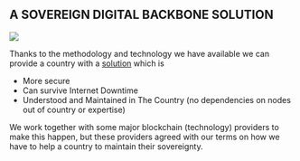 ## A SOVEREIGN DIGITAL BACKBONE SOLUTION

![](img/OurLedgercfix.png)  


Thanks to the methodology and technology we have available we can provide a country with a [solution](/ourinternet/ourledger/ourledger.md) which is 

* More secure
* Can survive Internet Downtime
* Understood and Maintained in The Country (no dependencies on nodes out of country or expertise)

We work together with some major blockchain (technology) providers to make this happen, but these providers agreed with our terms on how we have to help a country to maintain their sovereignty.
